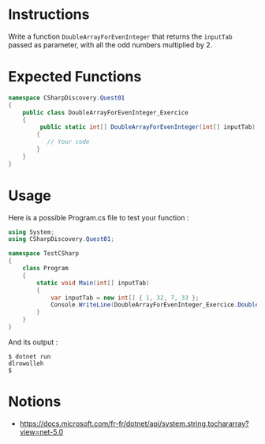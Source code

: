 # Instructions

Write a function `DoubleArrayForEvenInteger` that returns the `inputTab` passed as parameter, with all the odd numbers multiplied by 2.

# Expected Functions

```C#
namespace CSharpDiscovery.Quest01
{
    public class DoubleArrayForEvenInteger_Exercice
    {
         public static int[] DoubleArrayForEvenInteger(int[] inputTab)
        {
           // Your code
        }
    }
}
```

# Usage

Here is a possible Program.cs file to test your function :

```C#
using System;
using CSharpDiscovery.Quest01;

namespace TestCSharp
{
    class Program
    {
        static void Main(int[] inputTab)
        {
            var inputTab = new int[] { 1, 32, 7, 33 };
            Console.WriteLine(DoubleArrayForEvenInteger_Exercice.DoubleArrayForEvenInteger(inputTab));
        }
    }
}
```

And its output :

```
$ dotnet run
dlrowolleh
$
```

# Notions
- https://docs.microsoft.com/fr-fr/dotnet/api/system.string.tochararray?view=net-5.0
